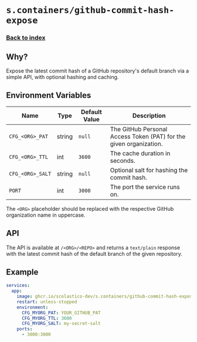 # `s.containers/github-commit-hash-expose`

### [Back to index](../../README.md)

## Why?

Expose the latest commit hash of a GitHub repository's default branch via a simple API, with optional hashing and caching.

## Environment Variables

| Name                     | Type   | Default Value | Description                                                             |
| ------------------------ | ------ | ------------- | ----------------------------------------------------------------------- |
| `CFG_<ORG>_PAT`          | string | `null`        | The GitHub Personal Access Token (PAT) for the given organization.      |
| `CFG_<ORG>_TTL`          | int    | `3600`        | The cache duration in seconds.                                          |
| `CFG_<ORG>_SALT`         | string | `null`        | Optional salt for hashing the commit hash.                              |
| `PORT`                   | int    | `3000`        | The port the service runs on.                                           |

The `<ORG>` placeholder should be replaced with the respective GitHub organization name in uppercase.

## API

The API is available at `/<ORG>/<REPO>` and returns a `text/plain` response
with the latest commit hash of the default branch of the given repository.

## Example

```yml
services:
  app:
    image: ghcr.io/scolastico-dev/s.containers/github-commit-hash-expose:latest
    restart: unless-stopped
    environment:
      CFG_MYORG_PAT: YOUR_GITHUB_PAT
      CFG_MYORG_TTL: 3600
      CFG_MYORG_SALT: my-secret-salt
    ports:
      - 3000:3000
```
